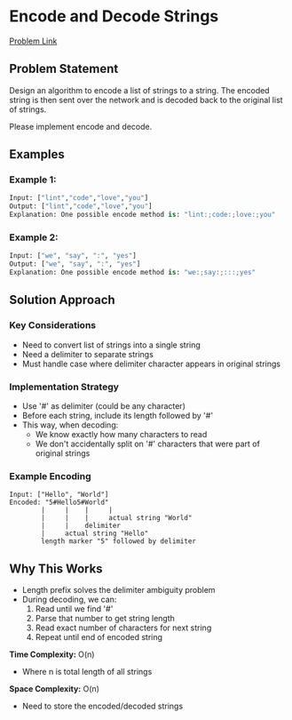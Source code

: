 # Encode and Decode Strings

[Problem Link](https://neetcode.io/problems/string-encode-and-decode)

## Problem Statement

Design an algorithm to encode a list of strings to a string. The encoded string is then sent over the network and is decoded back to the original list of strings.

Please implement encode and decode.

## Examples

### Example 1:
```python
Input: ["lint","code","love","you"]
Output: ["lint","code","love","you"]
Explanation: One possible encode method is: "lint:;code:;love:;you"
```

### Example 2:
```python
Input: ["we", "say", ":", "yes"]
Output: ["we", "say", ":", "yes"]
Explanation: One possible encode method is: "we:;say:;:::;yes"
```

## Solution Approach

### Key Considerations
- Need to convert list of strings into a single string
- Need a delimiter to separate strings
- Must handle case where delimiter character appears in original strings

### Implementation Strategy
- Use '#' as delimiter (could be any character)
- Before each string, include its length followed by '#'
- This way, when decoding:
    - We know exactly how many characters to read
    - We don't accidentally split on '#' characters that were part of original strings

### Example Encoding
```
Input: ["Hello", "World"]
Encoded: "5#Hello5#World"
        |     |    |     |
        |     |    |     actual string "World"
        |     |    delimiter
        |     actual string "Hello"
        length marker "5" followed by delimiter
```

## Why This Works
- Length prefix solves the delimiter ambiguity problem
- During decoding, we can:
    1. Read until we find '#'
    2. Parse that number to get string length
    3. Read exact number of characters for next string
    4. Repeat until end of encoded string

**Time Complexity:** O(n)
- Where n is total length of all strings

**Space Complexity:** O(n)
- Need to store the encoded/decoded strings